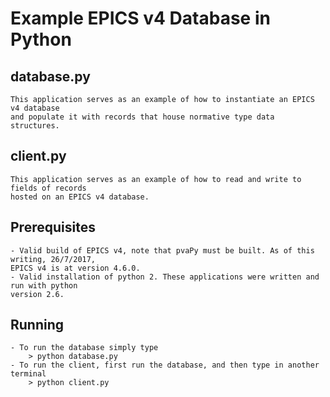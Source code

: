 # Example EPICS v4 Database in Python

## database.py
	This application serves as an example of how to instantiate an EPICS v4 database
	and populate it with records that house normative type data structures.
	
## client.py
	This application serves as an example of how to read and write to fields of records
	hosted on an EPICS v4 database.

## Prerequisites

	- Valid build of EPICS v4, note that pvaPy must be built. As of this writing, 26/7/2017,
	EPICS v4 is at version 4.6.0.
	- Valid installation of python 2. These applications were written and run with python 
	version 2.6.
	
## Running
	- To run the database simply type 
		> python database.py
	- To run the client, first run the database, and then type in another terminal
		> python client.py
